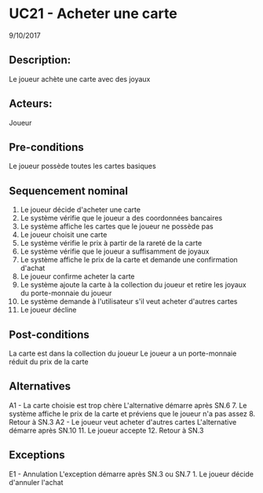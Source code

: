 # UC21 - Acheter une carte
9/10/2017

## Description:
Le joueur achète une carte avec des joyaux

## Acteurs:
Joueur

## Pre-conditions
Le joueur possède toutes les cartes basiques

## Sequencement nominal
1. Le joueur décide d'acheter une carte
2. Le système vérifie que le joueur a des coordonnées bancaires
3. Le système affiche les cartes que le joueur ne possède pas
4. Le joueur choisit une carte
5. Le système vérifie le prix à partir de la rareté de la carte
6. Le système vérifie que le joueur a suffisamment de joyaux
7. Le système affiche le prix de la carte et demande une confirmation d'achat
8. Le joueur confirme acheter la carte
9. Le système ajoute la carte à la collection du joueur et retire les joyaux du porte-monnaie du joueur
10. Le système demande à l'utilisateur s'il veut acheter d'autres cartes
11. Le joueur décline

## Post-conditions
La carte est dans la collection du joueur
Le joueur a un porte-monnaie réduit du prix de la carte

## Alternatives
A1 - La carte choisie est trop chère
L'alternative démarre après SN.6
    7. Le système affiche le prix de la carte et préviens que le joueur n'a pas assez
    8. Retour à SN.3
A2 - Le joueur veut acheter d'autres cartes
L'alternative démarre après SN.10
    11. Le joueur accepte
    12. Retour à SN.3

## Exceptions
E1 - Annulation
L'exception démarre après SN.3 ou SN.7
    1. Le joueur décide d'annuler l'achat
